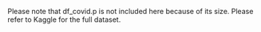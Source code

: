 Please note that df_covid.p is not included here because of its size. Please refer to Kaggle for the full dataset.
